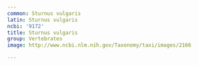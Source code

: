 ```yaml
---
common: Sturnus vulgaris
latin: Sturnus vulgaris
ncbi: '9172'
title: Sturnus vulgaris
group: Vertebrates
image: http://www.ncbi.nlm.nih.gov/Taxonomy/taxi/images/2166

---
```

